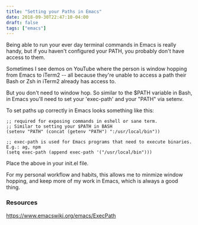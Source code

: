 ```yaml
---
title: "Setting your Paths in Emacs"
date: 2018-09-30T22:47:10-04:00
draft: false 
tags: ["emacs"]
---
```

Being able to run your ever day terminal commands in Emacs is really handy, but if you haven't configured your PATH, you probably don't have access to them.

Sometimes I see demos on YouTube where the person is window hopping from Emacs to iTerm2 -- all because they're unable to access a path their Bash or Zsh in iTerm2 already has access to.

But you don't need to window hop. So similar to the $PATH variable in Bash, in Emacs you'll need to set your 'exec-path' and your "PATH" via setenv.

To set paths up correctly in Emacs looks something like this:

```
;; required for exposing commands in eshell or sane term. 
;; Similar to setting your $PATH in BASH
(setenv "PATH" (concat (getenv "PATH") ":/usr/local/bin"))

;; exec-path is used for Emacs programs that need to execute binaries. E.g.: ag, npm
(setq exec-path (append exec-path '("/usr/local/bin")))
```

Place the above in your init.el file.

For my personal workflow and habits, this allows me to minmize window hopping, and keep more of my work in Emacs, which is always a good thing.

### Resources

https://www.emacswiki.org/emacs/ExecPath